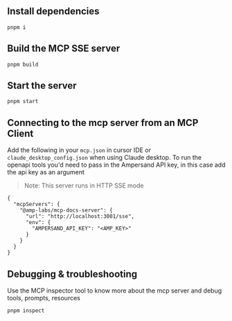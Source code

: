 ## Install dependencies

`pnpm i`

## Build the MCP SSE server

`pnpm build`


## Start the server

`pnpm start`


## Connecting to the mcp server from an MCP Client

Add the following in your `mcp.json` in cursor IDE or `claude_desktop_config.json` when using Claude desktop.
To run the openapi tools you'd need to pass in the Ampersand API key, in this case add the api key as an argument 

> Note: This server runs in HTTP SSE mode 

```
{
  "mcpServers": {
    "@amp-labs/mcp-docs-server": {
      "url": "http://localhost:3001/sse",
      "env": {
        "AMPERSAND_API_KEY": "<AMP_KEY>"
      }
    }
  }
}

```

## Debugging & troubleshooting
 
Use the MCP inspector tool to know more about the mcp server and debug tools, prompts, resources 

`pnpm inspect`